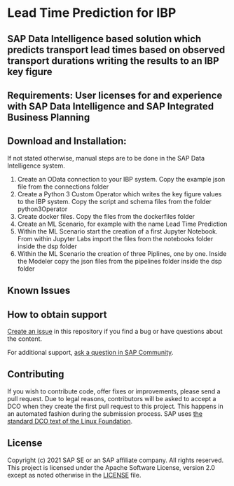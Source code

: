 # Lead Time Prediction for IBP

## SAP Data Intelligence based solution which predicts transport lead times based on observed transport durations writing the results to an IBP key figure

## Requirements: User licenses for and experience with SAP Data Intelligence and SAP Integrated Business Planning

## Download and Installation: 
If not stated otherwise, manual steps are to be done in the SAP Data Intelligence system.
1. Create an OData connection to your IBP system. Copy the example json file from the connections folder
2. Create a Python 3 Custom Operator which writes the key figure values to the IBP system. Copy the script and schema files from the folder python3Operator
3. Create docker files. Copy the files from the dockerfiles folder
4. Create an ML Scenario, for example with the name Lead Time Prediction
5. Within the ML Scenario start the creation of a first Jupyter Notebook. From within Jupyter Labs import the files from the notebooks folder inside the dsp folder
6. Within the ML Scenario the creation of three Piplines, one by one. Inside the Modeler copy the json files from the pipelines folder inside the dsp folder

## Known Issues

## How to obtain support
[Create an issue](https://github.com/SAP-samples/<repository-name>/issues) in this repository if you find a bug or have questions about the content.
 
For additional support, [ask a question in SAP Community](https://answers.sap.com/questions/ask.html).

## Contributing
If you wish to contribute code, offer fixes or improvements, please send a pull request. Due to legal reasons, contributors will be asked to accept a DCO when they create the first pull request to this project. This happens in an automated fashion during the submission process. SAP uses [the standard DCO text of the Linux Foundation](https://developercertificate.org/).

## License
Copyright (c) 2021 SAP SE or an SAP affiliate company. All rights reserved. This project is licensed under the Apache Software License, version 2.0 except as noted otherwise in the [LICENSE](LICENSES/Apache-2.0.txt) file.
